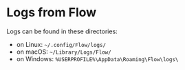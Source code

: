 # Logs from Flow

Logs can be found in these directories:

- on Linux: `~/.config/Flow/logs/`
- on macOS: `~/Library/Logs/Flow/`
- on Windows: `%USERPROFILE%\AppData\Roaming\Flow\logs\`
